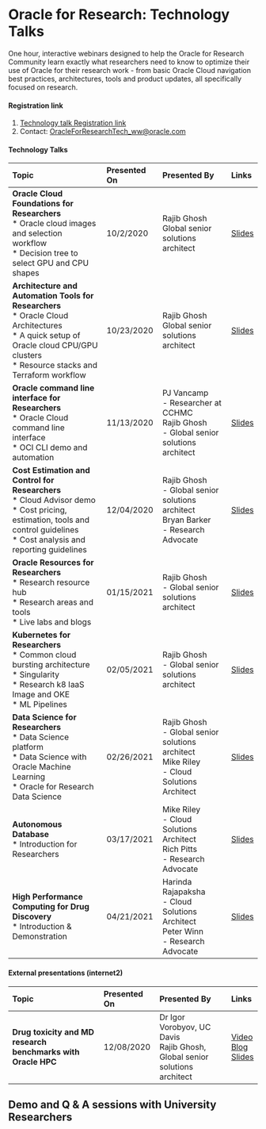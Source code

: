 # Oracle for Research: Technology Talks

One hour, interactive webinars designed to help the Oracle for Research Community learn exactly what researchers need to know to optimize their use of Oracle for their research work - from basic Oracle Cloud navigation best practices, architectures, tools and product updates, all specifically focused on research.

#### Registration link
1. [Technology talk Registration link](https://oracle.zoom.us/webinar/register/3016008757998/WN_E4Ybiw4RTFWT5ZiTzRkBTQ)
2. Contact: OracleForResearchTech_ww@oracle.com

#### Technology Talks

| Topic | Presented On | Presented By | Links |
|     :---    |     :---      |:---      |:--- |
| **Oracle Cloud Foundations for Researchers**<br>* Oracle cloud images and selection workflow<br>* Decision tree to select GPU and CPU shapes | 10/2/2020 | Rajib Ghosh<br>Global senior solutions architect    | [Slides](https://github.com/rghosh9/Technology-Talks/blob/main/OFRTechnologyTalk-10022020%20(2).pdf)|
| **Architecture and Automation Tools for Researchers**<br>* Oracle Cloud Architectures<br>* A quick setup of Oracle cloud CPU/GPU clusters<br>* Resource stacks and Terraform workflow | 10/23/2020 | Rajib Ghosh<br>Global senior solutions architect | [Slides](https://github.com/rghosh9/Technology-Talks/blob/main/OFRTechnologyTalk-10232020%20(3).pdf)
| **Oracle command line interface for Researchers**<br>* Oracle Cloud command line interface<br>* OCI CLI demo and automation | 11/13/2020 | PJ Vancamp<br> - Researcher at CCHMC<br>Rajib Ghosh<br> - Global senior solutions architect | [Slides](https://github.com/rghosh9/Technology-Talks/blob/main/OFRTechnologyTalk-11132020%20(1).pdf)|
| **Cost Estimation and Control for Researchers**<br>* Cloud Advisor demo<br>* Cost pricing, estimation, tools and control guidelines<br>* Cost analysis and reporting guidelines | 12/04/2020 | Rajib Ghosh<br> - Global senior solutions architect<br>Bryan Barker<br> - Research Advocate | [Slides](https://github.com/rghosh9/Technology-Talks/blob/main/OFRTechnologyTalk-12042020%20(1).pdf)
| **Oracle Resources for Researchers**<br>* Research resource hub<br>* Research areas and tools<br>* Live labs and blogs | 01/15/2021 | Rajib Ghosh<br> - Global senior solutions architect | [Slides](https://github.com/rghosh9/Technology-Talks/blob/main/OFRTechnologyTalk-01152021.pdf)
| **Kubernetes for Researchers**<br>* Common cloud bursting architecture<br>* Singularity<br>* Research k8 IaaS Image and OKE<br>* ML Pipelines | 02/05/2021 | Rajib Ghosh<br> - Global senior solutions architect | [Slides](https://github.com/rghosh9/Technology-Talks/blob/main/OFRTechnologyTalk-02052021.pdf)
| **Data Science for Researchers**<br>* Data Science platform<br>* Data Science with Oracle Machine Learning<br>* Oracle for Research Data Science<br> | 02/26/2021 | Rajib Ghosh <br> - Global senior solutions architect<br>Mike Riley<br> - Cloud Solutions Architect| [Slides](https://github.com/rghosh9/Technology-Talks/blob/main/OFRTechnologyTalk-02262021.pdf)
| **Autonomous Database**<br>* Introduction for Researchers<br> | 03/17/2021 | Mike Riley<br> - Cloud Solutions Architect<br>Rich Pitts<br> - Research Advocate | [Slides](https://github.com/OracleForResearch/Technology-Talk/blob/main/OFRTechnologyTalk-03172021.pdf)
| **High Performance Computing for Drug Discovery**<br>* Introduction & Demonstration<br> | 04/21/2021 | Harinda Rajapaksha<br> - Cloud Solutions Architect<br>Peter Winn<br> - Research Advocate | [Slides](https://github.com/OracleForResearch/Technology-Talk/blob/main/HighPerformance_Computing_for_Drug_Discovery.pdf)

#### External presentations (internet2)
| Topic | Presented On | Presented By | Links |
|     :---    |     :---      |:---      |:--- |
| **Drug toxicity and MD research benchmarks with Oracle HPC**  | 12/08/2020 | Dr Igor Vorobyov, UC Davis<br>Rajib Ghosh, Global senior solutions architect|[Video](https://go.oracle.com/LP=102365?elqCampaignId=270235)<br>[Blog](https://internet2.edu/high-performance-computing-helps-researchers-predict-whether-a-drug-will-harm-your-heart/)<br>[Slides](https://github.com/OracleForResearch/Technology-Talk/blob/main/Internet2_UCDavis_12082020.pdf)

## Demo and Q & A sessions with University Researchers
